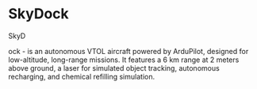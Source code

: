 # SkyDock
SkyD

ock - is an autonomous VTOL aircraft powered by ArduPilot, designed for low-altitude, long-range missions. It features a 6 km range at 2 meters above ground, a laser for simulated object tracking, autonomous recharging, and chemical refilling simulation.
